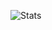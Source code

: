 ![Stats](https://github-readme-stats.vercel.app/api?username=BennyExtreme&show_icons=true&hide_border=false&theme=github_dark&cache_seconds=1800&locale=en&border_radius=5&hide_title=true&hide_rank=true&include_all_commits=false&count_private=true&line_height=25&disable_animations=false&custom_title=Benito%20Alessandrino%27s%20GitHub%20Stats)
